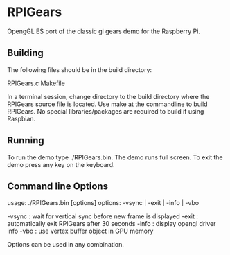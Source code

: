RPIGears
========

OpengGL ES port of the classic gl gears demo for the Raspberry Pi.

Building
--------
The following files should be in the build directory:

RPIGears.c
Makefile

In a terminal session, change directory to the build directory where the 
RPIGears source file is located.  Use make at the commandline to build
RPIGears.  No special libraries/packages are required to build if using Raspbian.


Running
-------

To run the demo type ./RPIGears.bin.  The demo runs full screen.  To
exit the demo press any key on the keyboard.


Command line Options
--------------------
usage: ./RPIGears.bin [options]
options: -vsync | -exit | -info | -vbo

-vsync : wait for vertical sync before new frame is displayed
-exit : automatically exit RPIGears after 30 seconds
-info : display opengl driver info
-vbo : use vertex buffer object in GPU memory

Options can be used in any combination.
